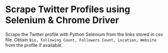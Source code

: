 # Scrape Twitter Profiles using Selenium & Chrome Driver
Scrape the Twitter profile with Python Selenium from the links stored in csv file. Obtain `Bio, Following Count, Followers Count, Location, Website` from the profile if available.
